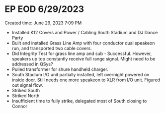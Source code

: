# EP EOD 6/29/2023

Created time: June 29, 2023 7:09 PM

- Installed K12 Covers and Power / Cabling South Stadium and DJ Dance Party
- Built and installed Grass Line Amp with four conductor dual speakeon run, and transported two cable covers.
- Did Integrity Test for grass line amp and sub - Successful. However, speakers up top constantly receive full range signal. Might need to be addressed in QSys?
- Pulled transformer for shure handheld charger.
- South Stadium I/O unit partially installed, left overnight powered on inside door. Still needs one more speakeon to XLR from I/O unit. Figured out signal flow.
- Striked South
- Striked North
- Insufficient time to fully strike, delegated most of South closing to Connor